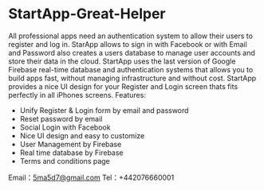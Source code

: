 # StartApp-Great-Helper
All professional apps need an authentication system to allow their users to register and log in. StarApp allows to sign in with Facebook or with Email and Password also creates a users database to manage user accounts and store their data in the cloud. StartApp uses the last version of Google Firebase real-time database and authentication systems that allows you to build apps fast, without managing infrastructure and without cost. StartApp provides a nice UI design for your Register and Login screen thats fits perfectly in all iPhones screens.
Features:
- Unify Register & Login form by email and password
- Reset password by email
- Social Login with Facebook
- Nice UI design and easy to customize
- User Management by Firebase
- Real time database by Firebase
- Terms and conditions page

Email：5ma5d7@gmail.com
Tel：+442076660001
